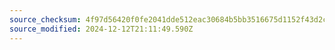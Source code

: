 ```yaml
---
source_checksum: 4f97d56420f0fe2041dde512eac30684b5bb3516675d1152f43d2c9852f12901
source_modified: 2024-12-12T21:11:49.590Z
---
```


